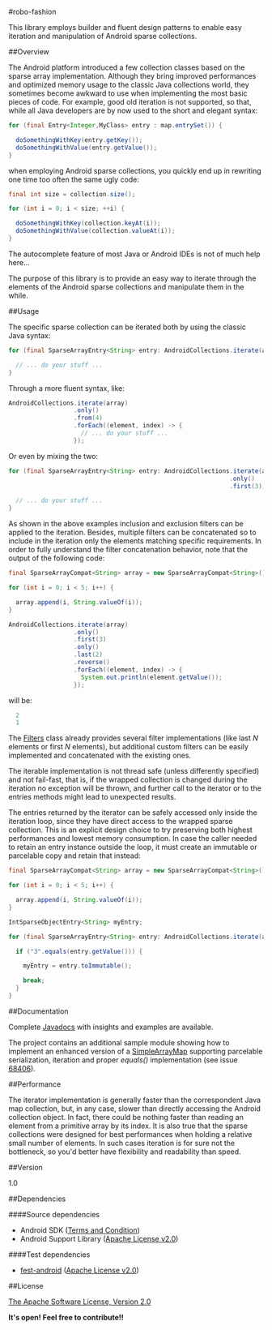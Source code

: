 #robo-fashion

This library employs builder and fluent design patterns to enable easy iteration and manipulation of Android sparse collections.

##Overview

The Android platform introduced a few collection classes based on the sparse array implementation. Although they bring improved performances and optimized memory usage to the classic Java collections world, they sometimes become awkward to use when implementing the most basic pieces of code. For example, good old iteration is not supported, so that, while all Java developers are by now used to the short and elegant syntax:

```java
for (final Entry<Integer,MyClass> entry : map.entrySet()) {

  doSomethingWithKey(entry.getKey());
  doSomethingWithValue(entry.getValue());
}
```

when employing Android sparse collections, you quickly end up in rewriting one time too often the same ugly code:

```java
final int size = collection.size();

for (int i = 0; i < size; ++i) {

  doSomethingWithKey(collection.keyAt(i));
  doSomethingWithValue(collection.valueAt(i));
}
```

The autocomplete feature of most Java or Android IDEs is not of much help here...

The purpose of this library is to provide an easy way to iterate through the elements of the Android sparse collections and manipulate them in the while.

##Usage

The specific sparse collection can be iterated both by using the classic Java syntax:

```java
for (final SparseArrayEntry<String> entry: AndroidCollections.iterate(array)) {

  // ... do your stuff ...
}
```

Through a more fluent syntax, like:

```java
AndroidCollections.iterate(array)
                  .only()
                  .from(4)
                  .forEach((element, index) -> {
                    // ... do your stuff ...
                  });
```

Or even by mixing the two:

```java
for (final SparseArrayEntry<String> entry: AndroidCollections.iterate(array)
                                                             .only()
                                                             .first(3)) {

  // ... do your stuff ...
}
```

As shown in the above examples inclusion and exclusion filters can be applied to the iteration. Besides, multiple filters can be concatenated so to include in the iteration only the elements matching specific requirements.
In order to fully understand the filter concatenation behavior, note that the output of the following code:

```java
final SparseArrayCompat<String> array = new SparseArrayCompat<String>();

for (int i = 0; i < 5; i++) {

  array.append(i, String.valueOf(i));
}

AndroidCollections.iterate(array)
                  .only()
                  .first(3)
                  .only()
                  .last(2)
                  .reverse()
                  .forEach((element, index) -> {
                    System.out.println(element.getValue());
                  });
```

will be:

```java
  2
  1
```

The [Filters][3] class already provides several filter implementations (like last *N* elements or first *N* elements), but additional custom filters can be easily implemented and concatenated with the existing ones.

The iterable implementation is not thread safe (unless differently specified) and not fail-fast, that is, if the wrapped collection is changed during the iteration no exception will be thrown, and further call to the iterator or to the entries methods might lead to unexpected results.

The entries returned by the iterator can be safely accessed only inside the iteration loop, since they have direct access to the wrapped sparse collection. This is an explicit design choice to try preserving both highest performances and lowest memory consumption.
In case the caller needed to retain an entry instance outside the loop, it must create an immutable or parcelable copy and retain that instead:

```java
final SparseArrayCompat<String> array = new SparseArrayCompat<String>();

for (int i = 0; i < 5; i++) {

  array.append(i, String.valueOf(i));
}

IntSparseObjectEntry<String> myEntry;

for (final SparseArrayEntry<String> entry: AndroidCollections.iterate(array)) {

  if ("3".equals(entry.getValue())) {

    myEntry = entry.toImmutable();

    break;
  }
}
```

##Documentation

Complete [Javadocs][4] with insights and examples are available.

The project contains an additional sample module showing how to implement an enhanced version of a [SimpleArrayMap][7] supporting parcelable serialization, iteration and proper *equals()* implementation (see issue [68406][6]).

##Performance

The iterator implementation is generally faster than the correspondent Java map collection, but, in any case, slower than directly accessing the Android collection object. In fact, there could be nothing faster than reading an element from a primitive array by its index. It is also true that the sparse collections were designed for best performances when holding a relative small number of elements. In such cases iteration is for sure not the bottleneck, so you'd better have flexibility and readability than speed.

##Version

1.0

##Dependencies

####Source dependencies

- Android SDK ([Terms and Condition][1])
- Android Support Library ([Apache License v2.0][2])

####Test dependencies

- [fest-android][5] ([Apache License v2.0][2])

##License

[The Apache Software License, Version 2.0][2]

**It's open! Feel free to contribute!!**

[1]:http://developer.android.com/sdk/terms.html
[2]:http://www.apache.org/licenses/LICENSE-2.0
[3]:https://github.com/davide-maestroni/robo-fashion/blob/master/lib/src/main/java/com/bmd/android/collection/filter/Filters.java
[4]:http://davide-maestroni.github.io/robo-fashion/javadoc/
[5]:http://square.github.io/fest-android/
[6]:https://code.google.com/p/android/issues/detail?id=68406
[7]:http://developer.android.com/reference/android/support/v4/util/SimpleArrayMap.html

